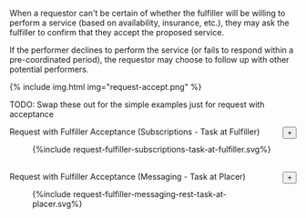 When a requestor can't be certain of whether the fulfiller will be willing to perform a service (based on availability, insurance, etc.), they may ask the fulfiller to confirm that they accept the proposed service.

If the performer declines to perform the service (or fails to respond within a pre-coordinated period), the requestor may choose to follow up with other potential performers. 

{% include img.html img="request-accept.png" %}


TODO: Swap these out for the simple examples just for request with acceptance


<div class="panel panel-default">
  <div class="panel-heading">
    <div class="panel-title">Request with Fulfiller Acceptance (Subscriptions - Task at Fulfiller) <button type="button" class="btn btn-default top-align-text" style="float: right;" data-target="#fig1" data-toggle="collapse">+</button></div>
  </div>
  <div id="fig1" class="panel-collapse collapse">
    <div class="panel-body">
        <figure>
        {%include request-fulfiller-subscriptions-task-at-fulfiller.svg%}
        </figure>
        <br clear="all"/>
    </div>
  </div>
</div>


<div class="panel panel-default">
  <div class="panel-heading">
    <div class="panel-title">Request with Fulfiller Acceptance (Messaging - Task at Placer) <button type="button" class="btn btn-default" style="float: right;" data-target="#fig2" data-toggle="collapse">+</button></div>
  </div>
  <div id="fig2" class="panel-collapse collapse">
    <div class="panel-body">
        <figure>
        {%include request-fulfiller-messaging-rest-task-at-placer.svg%}
        </figure>
        <br clear="all"/>
    </div>
  </div>
</div>




